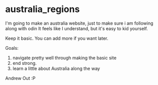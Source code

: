 
# australia_regions


I'm going to make an australia website, just to make sure i am following along with odin
It feels like I understand, but it's easy to kid yourself.

Keep it basic. You can add more if you want later.

Goals:
1) navigate pretty well through making the basic site
2) end strong.
3) learn a little about Australia along the way

Andrew Out :P
